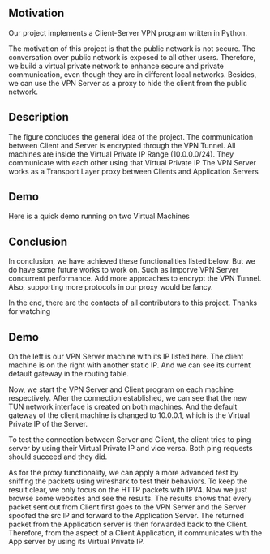 ## Motivation

Our project implements a Client-Server VPN program written in Python.

The motivation of this project is that the public network is not secure. The conversation over public network is exposed to all other users. Therefore, we build a virtual private network to enhance secure and private communication, even though they are in different local networks. 
Besides, we can use the VPN Server as a proxy to hide the client from the public network. 

## Description
The figure concludes the general idea of the project. 
The communication between Client and Server is encrypted through the VPN Tunnel.
All machines are inside the Virtual Private IP Range (10.0.0.0/24). They communicate with each other using that Virtual Private IP
The VPN Server works as a Transport Layer proxy between Clients and Application Servers

## Demo
Here is a quick demo running on two Virtual Machines

## Conclusion

In conclusion, we have achieved these functionalities listed below. But we do have some future works to work on. 
Such as Imporve VPN Server concurrent performance. Add more approaches to encrypt the VPN Tunnel. Also, supporting more protocols in our proxy would be fancy. 

In the end, there are the contacts of all contributors to this project. Thanks for watching 




## Demo

On the left is our VPN Server machine with its IP listed here. The client machine is on the right with another static IP. And we can see its current default gateway in the routing table. 

Now, we start the VPN Server and Client program on each machine respectively. After the connection established, we can see that the new TUN network interface is created on both machines. And the default gateway of the client machine is changed to 10.0.0.1, which is the Virtual Private IP of the Server.

To test the connection between Server and Client, the client tries to ping server by using their Virtual Private IP and vice versa. Both ping requests should succeed and they did. 

As for the proxy functionality, we can apply a more advanced test by sniffing the packets using wireshark to test their behaviors. To keep the result clear, we only focus on the HTTP packets with IPV4. Now we just browse some websites and see the results. 
The results shows that every packet sent out from Client first goes to the VPN Server and the Server spoofed the src IP and forward to the Application Server. The returned packet from the Application server is then forwarded back to the Client. Therefore, from the aspect of a Client Application, it communicates with the App server by using its Virtual Private IP.  



